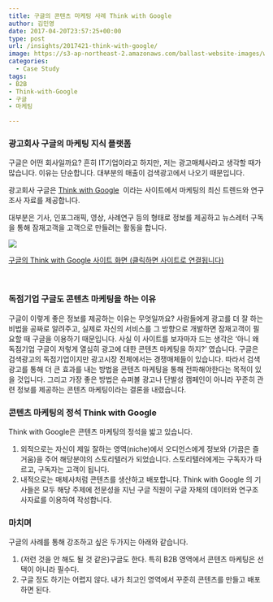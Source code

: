 ```yaml
---
title: 구글의 콘텐츠 마케팅 사례 Think with Google
author: 김민영
date: 2017-04-20T23:57:25+00:00
type: post
url: /insights/2017421-think-with-google/
image: https://s3-ap-northeast-2.amazonaws.com/ballast-website-images/wp-content/uploads/2017/04/10133149/Screen-Shot-2018-01-10-at-1.26.53-PM.png
categories:
  - Case Study
tags:
- B2B
- Think-with-Google
- 구글
- 마케팅

---
```

### 광고회사 구글의 마케팅 지식 플랫폼

구글은 어떤 회사일까요? 흔히 IT기업이라고 하지만, 저는 광고매체사라고 생각할 때가 많습니다. 이유는 단순합니다. 대부분의 매출이 검색광고에서 나오기 때문입니다.

광고회사 구글은 [Think with Google](https://thinkwithgoogle.com)  이라는 사이트에서 마케팅의 최신 트렌드와 연구조사 자료를 제공합니다.

대부분은 기사, 인포그래픽, 영상, 사례연구 등의 형태로 정보를 제공하고 뉴스레터 구독을 통해 잠재고객을 고객으로 만들려는 활동을 합니다.

![](https://s3-ap-northeast-2.amazonaws.com/ballast-website-images/wp-content/uploads/2017/04/10133149/Screen-Shot-2018-01-10-at-1.26.53-PM.png)

[구글의 Think with Google 사이트 화면 (클릭하면 사이트로 연결됩니다)](https://www.thinkwithgoogle.com)

&nbsp;

### 독점기업 구글도 콘텐츠 마케팅을 하는 이유
구글이 이렇게 좋은 정보를 제공하는 이유는 무엇일까요? 사람들에게 광고를 더 잘 하는 비법을 공짜로 알려주고, 실제로 자신의 서비스를 그 방향으로 개발하면 잠재고객이 필요할 때 구글을 이용하기 때문입니다.
사실 이 사이트를 보자마자 드는 생각은 &#8216;아니 왜 독점기업 구글이 저렇게 열심히 광고에 대한 콘텐츠 마케팅을 하지?&#8217; 였습니다. 구글은 검색광고의 독점기업이지만 광고시장 전체에서는 경쟁매체들이 있습니다. 따라서 검색광고를 통해 더 큰 효과를 내는 방법을 콘텐츠 마케팅을 통해 전파해야한다는 목적이 있을 것입니다.
그리고 가장 좋은 방법은 슈퍼볼 광고나 단발성 캠페인이 아니라 꾸준히 관련 정보를 제공하는 콘텐츠 마케팅이라는 결론을 내렸습니다.

### 콘텐츠 마케팅의 정석 Think with Google
Think with Google은 콘텐츠 마케팅의 정석을 밟고 있습니다.

  1. 외적으로는 자신이 제일 잘하는 영역(niche)에서 오디언스에게 정보와 (가끔은 즐거움)을 주어 해당분야의 스토리텔러가 되었습니다. 스토리텔러에게는 구독자가 따르고, 구독자는 고객이 됩니다.
  2. 내적으로는 매체사처럼 콘텐츠를 생산하고 배포합니다. Think with Google 의 기사들은 모두 해당 주제에 전문성을 지닌 구글 직원이 구글 자체의 데이터와 연구조사자료를 이용하여 작성합니다.

### 마치며

구글의 사례를 통해 강조하고 싶은 두가지는 아래와 같습니다.

  1. (저런 것을 안 해도 될 것 같은)구글도 한다. 특히 B2B 영역에서 콘텐츠 마케팅은 선택이 아니라 필수다.
  2. 구글 정도 하기는 어렵지 않다. 내가 최고인 영역에서 꾸준히 콘텐츠를 만들고 배포하면 된다.
